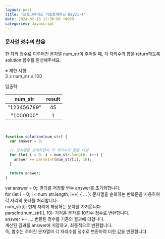 ```yaml
---
layout: post
title: "프로그래머스 기초트레이닝 Day21-4"
date: 2024-02-18 12:30:00 +0900
categories: Javascript
---
```


### 문자열 정수의 합😀

한 자리 정수로 이루어진 문자열 num_str이 주어질 때, 각 자리수의 합을 return하도록 solution 함수를 완성해주세요.<br>

※ 제한 사항<br>
3 ≤ num_str ≤ 100<br>

입출력 <br>

|   num_str   | result |
| :---------: | :----: |
| "123456789" |   45   |
|  "1000000"  |   1    |

<br>

```javascript
function solution(num_str) {
  var answer = 0;

  // 문자열을 순회하면서 각 자리수의 합을 더함
  for (let i = 0; i < num_str.length; i++) {
    answer += parseInt(num_str[i], 10);
  }

  return answer;
}
```

var answer = 0;: 결과를 저장할 변수 answer를 초기화합니다.<br>
for (let i = 0; i < num_str.length; i++) { ... }: 문자열을 순회하는 반복문을 사용하여 각 자리의 숫자를 처리합니다.<br>
num_str[i]: 현재 자리에 해당하는 문자를 가져옵니다.<br>
parseInt(num_str[i], 10): 가져온 문자를 10진수 정수로 변환합니다.<br>
answer += ...: 변환된 정수를 기존의 결과에 더합니다.<br>
계산된 결과를 answer에 저장하고, 최종적으로 반환합니다.<br>
즉, 함수는 주어진 문자열의 각 자리수를 정수로 변환하여 더한 값을 반환합니다.<br>
